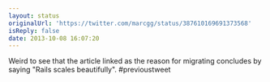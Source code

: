 ```yaml
---
layout: status
originalUrl: 'https://twitter.com/marcgg/status/387610169691373568'
isReply: false
date: 2013-10-08 16:07:20
---
```


Weird to see that the article linked as the reason for migrating concludes by saying "Rails scales beautifully". #previoustweet
